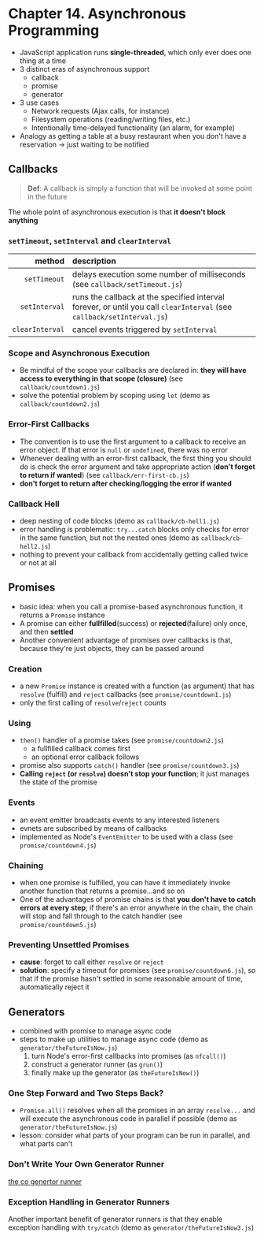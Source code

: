 # Chapter 14. Asynchronous Programming  

+ JavaScript application runs **single-threaded**, which only ever does one thing at a time  
+ 3 distinct eras of asynchronous support  
  + callback  
  + promise  
  + generator  
+ 3 use cases  
  - Network requests (Ajax calls, for instance)  
  - Filesystem operations (reading/writing files, etc.)  
  - Intentionally time-delayed functionality (an alarm, for example)  
+ Analogy as getting a table at a busy restaurant when you don't have a reservation -> just waiting to be notified  

## Callbacks  
> **Def**: A callback is simply a function that will be invoked at some point in the future  

The whole point of asynchronous execution is that **it doesn't block anything**    
### `setTimeout`, `setInterval` and `clearInterval`

method | description
------:|:-----------
`setTimeout`  | delays execution some number of milliseconds (see `callback/setTimeout.js`)
`setInterval` | runs the callback at the specified interval forever, or until you call `clearInterval` (see `callback/setInterval.js`)
`clearInterval` | cancel events triggered by `setInterval` 

### Scope and Asynchronous Execution  
+ Be mindful of the scope your callbacks are declared in: **they will have access to everything in that scope (closure)** (see `callback/countdown1.js`)   
+ solve the potential problem by scoping using `let` (demo as `callback/countdown2.js`)

### Error-First Callbacks  
+ The convention is to use the first argument to a callback to receive an error object. If that error is `null` or `undefined`, there was no error  
+ Whenever dealing with an error-first callback, the first thing you should do is check the error argument and take appropriate action (**don't forget to return if wanted**) (see `callback/err-first-cb.js`)  
+ **don't forget to return after checking/logging the error if wanted**   

### Callback Hell  
+ deep nesting of code blocks (demo as `callback/cb-hell1.js`)  
+ error handling is problematic: `try...catch` blocks only checks for error in the same function, but not the nested ones (demo as `callback/cb-hell2.js`)  
+ nothing to prevent your callback from accidentally getting called twice or not at all    

## Promises  
+ basic idea: when you call a promise-based asynchronous function, it returns a `Promise` instance  
+ A promise can either **fullfilled**(success) or **rejected**(failure) only once, and then **settled**  
+ Another convenient advantage of promises over callbacks is that, because they're just objects, they can be passed around   

### Creation  
+ a new `Promise` instance is created with a function (as argument) that has `resolve` (fulfill) and `reject` callbacks (see `promise/countdown1.js`)   
+ only the first calling of `resolve`/`reject` counts  

### Using  
+ `then()` handler of a promise takes (see `promise/countdown2.js`) 
  - a fullfilled callback comes first  
  - an optional error callback follows
+ promise also supports `catch()` handler (see `promise/countdown3.js`) 
+ **Calling `reject` (or `resolve`) doesn't stop your function**; it just manages the state of the promise  

### Events  
+ an event emitter broadcasts events to any interested listeners  
+ evnets are subscribed by means of callbacks  
+ implemented as Node's `EventEmitter` to be used with a class (see `promise/countdown4.js`)  

### Chaining  
+ when one promise is fulfilled, you can have it immediately invoke another function that returns a promise...and so on  
+ One of the advantages of promise chains is that **you don't have to catch errors at every step**; if there's an error anywhere in the chain, the chain will stop and fall through to the catch handler  (see `promise/countdown5.js`)  

### Preventing Unsettled Promises  
+ **cause**: forget to call either `resolve` or `reject`    
+ **solution**: specify a timeout for promises (see `promise/countdown6.js`), so that if the promise hasn't settled in some reasonable amount of time, automatically reject it  

## Generators  
+ combined with promise to manage async code  
+ steps to make up utilities to manage async code (demo as `generator/theFutureIsNow.js`)  
  1. turn Node's error-first callbacks into promises (as `nfcall()`)  
  2. construct a generator runner (as `grun()`)   
  3. finally make up the generator (as `theFutureIsNow()`)   

### One Step Forward and Two Steps Back?   
+ `Promise.all()` resolves when all the promises in an array `resolve...` and will execute the asynchronous code in parallel if possible (demo as `generator/theFutureIsNow.js`)   
+ lesson: consider what parts of your program can be run in parallel, and what parts can't  

### Don't Write Your Own Generator Runner  
[the co genertor runner](https://github.com/tj/co)  

### Exception Handling in Generator Runners  
Another important benefit of generator runners is that they enable exception handling with `try/catch` (demo as `generator/theFutureIsNow3.js`)  

